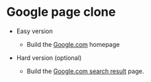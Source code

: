 # Google page clone
- Easy version
  + Build the [Google.com](https://www.google.com/) homepage

- Hard version (optional)
  + Build the [Google.com search result](https://www.google.com/search?sxsrf=ALeKk02K2p8Z-AaJN7Q5M8tYozdUJztnVw%3A1589100497137&ei=0b-3Xsf4B82xmAWhgae4Ag&q=hire+me&oq=hire+me&gs_lcp=CgZwc3ktYWIQAzICCAAyAggAMgIIADICCAAyAggAMgIIADICCAAyAggAMgIIADICCAA6BAgjECc6DQguEEMQiwMQmAMQqAM6BAgAEEM6EQguEMcBEKMCEIsDEKcDEKgDOgUIABCRAjoLCC4QiwMQqAMQnQM6EQguEMcBEKMCEIsDEKgDEKcDOgsILhCLAxCoAxCkAzoLCC4QiwMQqAMQowM6CwguEIsDEJ0DEKgDUPEFWIA3YNM3aABwAHgAgAGJBYgBwBeSAQswLjEuMy4xLjAuM5gBAKABAaoBB2d3cy13aXq4AQI&sclient=psy-ab&ved=0ahUKEwiHpZPV9KjpAhXNGKYKHaHACScQ4dUDCAw&uact=5)  page.
